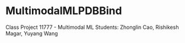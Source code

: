 # MultimodalMLPDBBind

Class Project 11777 - Multimodal ML 
Students: Zhonglin Cao, Rishikesh Magar, Yuyang Wang
